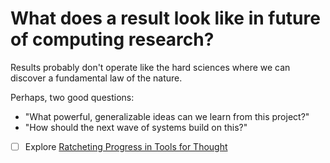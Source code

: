 # What does a result look like in future of computing research?
Results probably don't operate like the hard sciences where we can discover a fundamental law of the nature.

Perhaps, two good questions: 
- "What powerful, generalizable ideas can we learn from this project?"
- "How should the next wave of systems build on this?"

- [ ] Explore [Ratcheting Progress in Tools for Thought](https://www.patreon.com/posts/ratcheting-in-47976114)

<!-- #notebook -->

<!-- {BearID:2CBC6188-3826-4C7A-9C93-502DAC7D204E-45901-00027145C9CE5D18} -->
